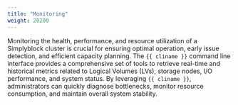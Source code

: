 ```yaml
---
title: "Monitoring"
weight: 20200
---
```


Monitoring the health, performance, and resource utilization of a Simplyblock cluster is crucial for ensuring optimal
operation, early issue detection, and efficient capacity planning. The `{{ cliname }}` command line interface
provides a comprehensive set of tools to retrieve real-time and historical metrics related to Logical Volumes (LVs),
storage nodes, I/O performance, and system status. By leveraging `{{ cliname }}`, administrators can quickly
diagnose bottlenecks, monitor resource consumption, and maintain overall system stability.
